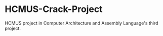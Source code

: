 # HCMUS-Crack-Project
HCMUS project in Computer Architecture and Assembly Language's third project.
